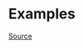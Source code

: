 


# Examples


[Source](http://www.rubydoc.info/gems/rubocop/RuboCop/Cop/Style/ExpandPathArguments)